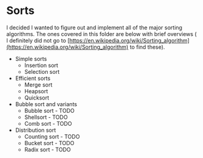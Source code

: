 # Sorts

I decided I wanted to figure out and implement all of the major sorting algorithms. The ones covered in this folder are below with brief overviews ( I definitely did not go to [https://en.wikipedia.org/wiki/Sorting_algorithm](https://en.wikipedia.org/wiki/Sorting_algorithm) to find these).

* Simple sorts
  * Insertion sort
  * Selection sort
* Efficient sorts
  * Merge sort
  * Heapsort
  * Quicksort
* Bubble sort and variants
  * Bubble sort - TODO
  * Shellsort - TODO
  * Comb sort - TODO
* Distribution sort
  * Counting sort - TODO
  * Bucket sort - TODO
  * Radix sort - TODO
